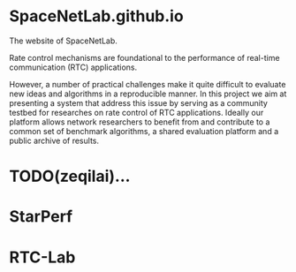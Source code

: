 # SpaceNetLab.github.io 
The website of SpaceNetLab.

Rate control mechanisms are foundational to the performance of real-time communication (RTC) applications.

However, a number of practical challenges make it quite difficult to evaluate new ideas and algorithms in a reproducible manner. In this project we aim at presenting a system that address this issue by serving as a community testbed for researches on rate control of RTC applications. Ideally our platform allows network researchers to benefit from and contribute to a common set of benchmark algorithms, a shared evaluation platform and a public archive of results.

# TODO(zeqilai)...

# StarPerf

# RTC-Lab


